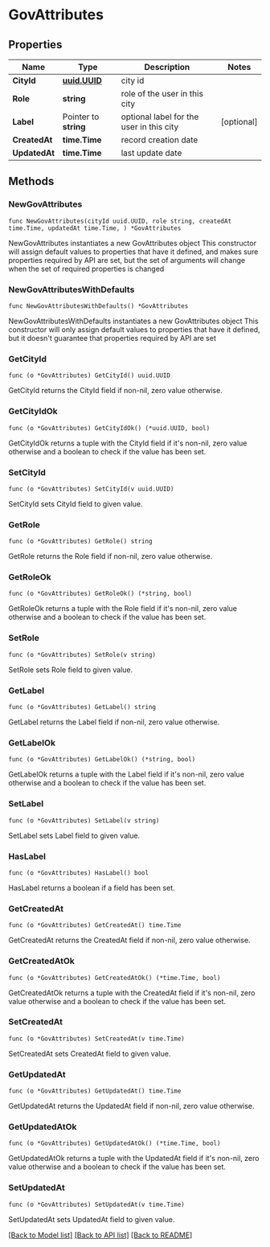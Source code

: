 # GovAttributes

## Properties

Name | Type | Description | Notes
------------ | ------------- | ------------- | -------------
**CityId** | [**uuid.UUID**](uuid.UUID.md) | city id | 
**Role** | **string** | role of the user in this city | 
**Label** | Pointer to **string** | optional label for the user in this city | [optional] 
**CreatedAt** | **time.Time** | record creation date | 
**UpdatedAt** | **time.Time** | last update date | 

## Methods

### NewGovAttributes

`func NewGovAttributes(cityId uuid.UUID, role string, createdAt time.Time, updatedAt time.Time, ) *GovAttributes`

NewGovAttributes instantiates a new GovAttributes object
This constructor will assign default values to properties that have it defined,
and makes sure properties required by API are set, but the set of arguments
will change when the set of required properties is changed

### NewGovAttributesWithDefaults

`func NewGovAttributesWithDefaults() *GovAttributes`

NewGovAttributesWithDefaults instantiates a new GovAttributes object
This constructor will only assign default values to properties that have it defined,
but it doesn't guarantee that properties required by API are set

### GetCityId

`func (o *GovAttributes) GetCityId() uuid.UUID`

GetCityId returns the CityId field if non-nil, zero value otherwise.

### GetCityIdOk

`func (o *GovAttributes) GetCityIdOk() (*uuid.UUID, bool)`

GetCityIdOk returns a tuple with the CityId field if it's non-nil, zero value otherwise
and a boolean to check if the value has been set.

### SetCityId

`func (o *GovAttributes) SetCityId(v uuid.UUID)`

SetCityId sets CityId field to given value.


### GetRole

`func (o *GovAttributes) GetRole() string`

GetRole returns the Role field if non-nil, zero value otherwise.

### GetRoleOk

`func (o *GovAttributes) GetRoleOk() (*string, bool)`

GetRoleOk returns a tuple with the Role field if it's non-nil, zero value otherwise
and a boolean to check if the value has been set.

### SetRole

`func (o *GovAttributes) SetRole(v string)`

SetRole sets Role field to given value.


### GetLabel

`func (o *GovAttributes) GetLabel() string`

GetLabel returns the Label field if non-nil, zero value otherwise.

### GetLabelOk

`func (o *GovAttributes) GetLabelOk() (*string, bool)`

GetLabelOk returns a tuple with the Label field if it's non-nil, zero value otherwise
and a boolean to check if the value has been set.

### SetLabel

`func (o *GovAttributes) SetLabel(v string)`

SetLabel sets Label field to given value.

### HasLabel

`func (o *GovAttributes) HasLabel() bool`

HasLabel returns a boolean if a field has been set.

### GetCreatedAt

`func (o *GovAttributes) GetCreatedAt() time.Time`

GetCreatedAt returns the CreatedAt field if non-nil, zero value otherwise.

### GetCreatedAtOk

`func (o *GovAttributes) GetCreatedAtOk() (*time.Time, bool)`

GetCreatedAtOk returns a tuple with the CreatedAt field if it's non-nil, zero value otherwise
and a boolean to check if the value has been set.

### SetCreatedAt

`func (o *GovAttributes) SetCreatedAt(v time.Time)`

SetCreatedAt sets CreatedAt field to given value.


### GetUpdatedAt

`func (o *GovAttributes) GetUpdatedAt() time.Time`

GetUpdatedAt returns the UpdatedAt field if non-nil, zero value otherwise.

### GetUpdatedAtOk

`func (o *GovAttributes) GetUpdatedAtOk() (*time.Time, bool)`

GetUpdatedAtOk returns a tuple with the UpdatedAt field if it's non-nil, zero value otherwise
and a boolean to check if the value has been set.

### SetUpdatedAt

`func (o *GovAttributes) SetUpdatedAt(v time.Time)`

SetUpdatedAt sets UpdatedAt field to given value.



[[Back to Model list]](../README.md#documentation-for-models) [[Back to API list]](../README.md#documentation-for-api-endpoints) [[Back to README]](../README.md)


